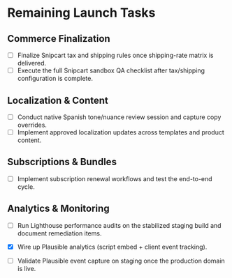 # Remaining Launch Tasks

## Commerce Finalization
- [ ] Finalize Snipcart tax and shipping rules once shipping-rate matrix is delivered.
- [ ] Execute the full Snipcart sandbox QA checklist after tax/shipping configuration is complete.

## Localization & Content
- [ ] Conduct native Spanish tone/nuance review session and capture copy overrides.
- [ ] Implement approved localization updates across templates and product content.

## Subscriptions & Bundles
- [ ] Implement subscription renewal workflows and test the end-to-end cycle.

## Analytics & Monitoring
- [ ] Run Lighthouse performance audits on the stabilized staging build and document remediation items.
- [x] Wire up Plausible analytics (script embed + client event tracking).
- [ ] Validate Plausible event capture on staging once the production domain is live.

